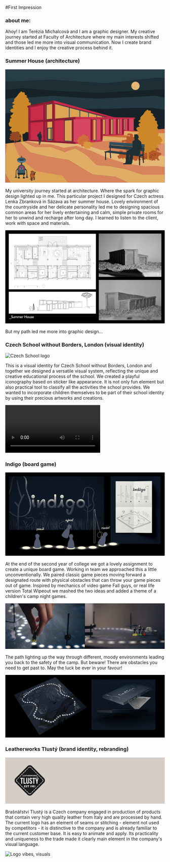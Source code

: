 #First Impression

### about me:
Ahoy! I am Terézia Michalcová and I am a graphic designer. My creative journey started at Faculty of Architecture where my main interests shifted and those led me more into visual communication. Now I create brand identities and I enjoy the creative process behind it.

### Summer House (architecture)

![Mood picture of the house](../content-first/Architektura.png)

My university journey started at architecture. Where the spark for graphic design lighted up in me. This particular project I designed for Czech actress Lenka Zbranková in Sázava as her summer house. Lovely environment of the countryside and her delicate personality led me to designing spacious common areas for her lively entertaining and calm, simple private rooms for her to unwind and recharge after long day. I learned to listen to the client, work with space and materials. 

![Floor plan, photos of concrete model](../content-first/Architektura2.png)

But my path led me more into graphic design...

### Czech School without Borders, London (visual identity)

![Czech School logo](../content-first/CzechSchool_uvod.png)

This is a visual identity for Czech School without Borders, London and together we designed a versatile visual system, reflecting the unique and creative educational process of the school. We created a playful iconography based on sticker like appearance. It is not only fun element but also practical tool to classify all the activities the school provides. We wanted to incorporate children themselves to be part of their school identity by using their precious artworks and creations. 

![Czech School motion](../content-first/CzechSchool_video.mp4)

### Indigo (board game)

![Indigo visuals](../content-first/Indigo1.png)

At the end of the second year of college we got a lovely assignment to create a unique board game. Working in team we approached this a little unconventionally. We paired classic game pieces moving forward a designated route with physical obstacles that can throw your game pieces out of game. Inspired by mechanics of video game Fall guys, or real life version Total Wipeout we mashed the two ideas and added a theme of a children's camp night games. 

![Indigo gameplay](../content-first/Indigo2.png)

The path lighting up the way through different, moody environments leading you back to the safety of the camp. But beware! There are obstacles you need to get past to. May the luck be ever in your favour!

![Indigo board and packaging](../content-first/Indigo3.png)

### Leatherworks Tlustý (brand identity, rebranding)

![Logo rebranded](../content-first/Tlusty_logo.gif)

Brašnářství Tlustý is a Czech company engaged in production of products that contain very high quality leather from Italy and are processed by hand. 
The current logo has an element of seams or stitching - element not used by competitors - it is distinctive to the company and is already familiar to the current customer base. It is easy to animate and apply. Its practicality and uniqueness to the trade made it clearly main element in the company's visual language. 

![Logo vibes, visuals](../content-first/Tlusty_cover.gif)
